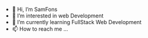 - 👋 Hi, I’m SamFons
- 👀 I’m interested in web Development
- 🌱 I’m currently learning FullStack Web Development
- 📫 How to reach me ...

<!---
samuelbatista3rios/samuelbatista3rios is a ✨ special ✨ repository because its `README.md` (this file) appears on your GitHub profile.
You can click the Preview link to take a look at your changes.
--->

